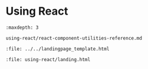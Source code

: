 # Using React

```{toctree}
:maxdepth: 3

using-react/react-component-utilities-reference.md
```

```{raw} html
:file: ../../landingpage_template.html
```

```{raw} html
:file: using-react/landing.html
```
